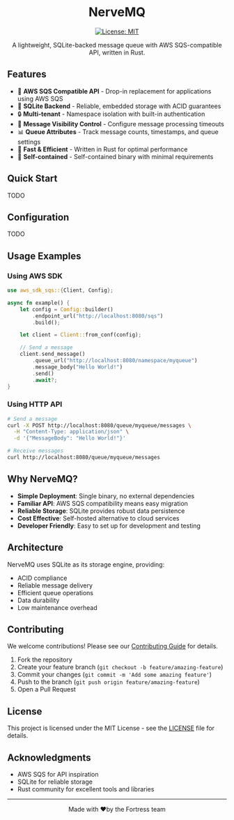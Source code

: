 <div align="center">
  <span>
    <h1>NerveMQ</h1>

  [![License: MIT](https://img.shields.io/badge/License-MIT-yellow.svg)](https://opensource.org/licenses/MIT)

  </span>

A lightweight, SQLite-backed message queue with AWS SQS-compatible API, written in Rust.

</div>

## Features

- 🚀 **AWS SQS Compatible API** - Drop-in replacement for applications using AWS SQS
- 💾 **SQLite Backend** - Reliable, embedded storage with ACID guarantees
- 🔒 **Multi-tenant** - Namespace isolation with built-in authentication
- 🔄 **Message Visibility Control** - Configure message processing timeouts
- 📊 **Queue Attributes** - Track message counts, timestamps, and queue settings
- 🏃 **Fast & Efficient** - Written in Rust for optimal performance
- 🎯 **Self-contained** - Self-contained binary with minimal requirements

## Quick Start

TODO

## Configuration

TODO

## Usage Examples

### Using AWS SDK

```rust
use aws_sdk_sqs::{Client, Config};

async fn example() {
    let config = Config::builder()
        .endpoint_url("http://localhost:8080/sqs")
        .build();

    let client = Client::from_conf(config);

    // Send a message
    client.send_message()
        .queue_url("http://localhost:8080/namespace/myqueue")
        .message_body("Hello World!")
        .send()
        .await?;
}
```

### Using HTTP API

```bash
# Send a message
curl -X POST http://localhost:8080/queue/myqueue/messages \
  -H "Content-Type: application/json" \
  -d '{"MessageBody": "Hello World!"}'

# Receive messages
curl http://localhost:8080/queue/myqueue/messages
```

## Why NerveMQ?

- **Simple Deployment**: Single binary, no external dependencies
- **Familiar API**: AWS SQS compatibility means easy migration
- **Reliable Storage**: SQLite provides robust data persistence
- **Cost Effective**: Self-hosted alternative to cloud services
- **Developer Friendly**: Easy to set up for development and testing

## Architecture

NerveMQ uses SQLite as its storage engine, providing:

- ACID compliance
- Reliable message delivery
- Efficient queue operations
- Data durability
- Low maintenance overhead

## Contributing

We welcome contributions! Please see our [Contributing Guide](CONTRIBUTING.md) for details.

1. Fork the repository
2. Create your feature branch (`git checkout -b feature/amazing-feature`)
3. Commit your changes (`git commit -m 'Add some amazing feature'`)
4. Push to the branch (`git push origin feature/amazing-feature`)
5. Open a Pull Request

## License

This project is licensed under the MIT License - see the [LICENSE](LICENSE) file for details.

## Acknowledgments

- AWS SQS for API inspiration
- SQLite for reliable storage
- Rust community for excellent tools and libraries

---

<div align="center">
Made with ❤️by the Fortress team
</div>
